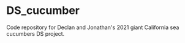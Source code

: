 # DS_cucumber
Code repository for Declan and Jonathan's 2021 giant California sea cucumbers DS project.
